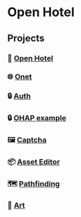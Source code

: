 # Open Hotel

## Projects
### 🏨 [Open Hotel](https://github.com/openhotel/openhotel) 
### 🌐 [Onet](https://github.com/openhotel/onet)
### 🔒 [Auth](https://github.com/openhotel/auth)
### 🔒 [OHAP example](https://github.com/openhotel/auth-example)
### 🖼️ [Captcha](https://github.com/openhotel/captcha)
### 📦 [Asset Editor](https://github.com/openhotel/asset-editor)
### 🗺️ [Pathfinding](https://github.com/openhotel/pathfinding)
### 🎨 [Art](https://github.com/openhotel/art)
